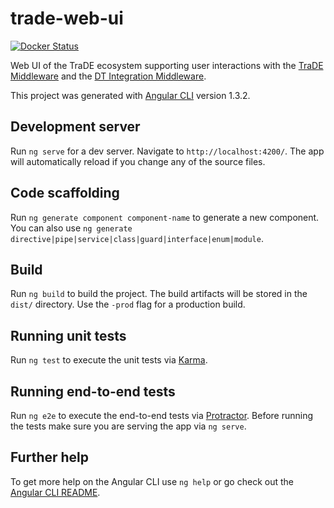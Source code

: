 # trade-web-ui

[![Docker Status](https://dockerbuildbadges.quelltext.eu/status.svg?organization=trade4chor&repository=trade-web-ui)](https://hub.docker.com/r/trade4chor/trade-web-ui/)

Web UI of the TraDE ecosystem supporting user interactions with the [TraDE Middleware](https://github.com/traDE4chor/trade-core) and the [DT Integration Middleware](https://github.com/traDE4chor/hdtapps-prototype).

This project was generated with [Angular CLI](https://github.com/angular/angular-cli) version 1.3.2.

## Development server

Run `ng serve` for a dev server. Navigate to `http://localhost:4200/`. The app will automatically reload if you change any of the source files.

## Code scaffolding

Run `ng generate component component-name` to generate a new component. You can also use `ng generate directive|pipe|service|class|guard|interface|enum|module`.

## Build

Run `ng build` to build the project. The build artifacts will be stored in the `dist/` directory. Use the `-prod` flag for a production build.

## Running unit tests

Run `ng test` to execute the unit tests via [Karma](https://karma-runner.github.io).

## Running end-to-end tests

Run `ng e2e` to execute the end-to-end tests via [Protractor](http://www.protractortest.org/).
Before running the tests make sure you are serving the app via `ng serve`.

## Further help

To get more help on the Angular CLI use `ng help` or go check out the [Angular CLI README](https://github.com/angular/angular-cli/blob/master/README.md).
